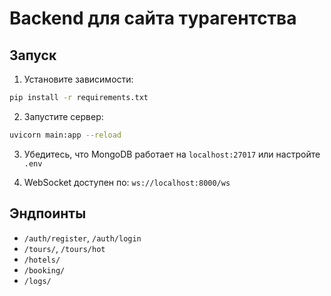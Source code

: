 # Backend для сайта турагентства

## Запуск

1. Установите зависимости:
```bash
pip install -r requirements.txt
```

2. Запустите сервер:
```bash
uvicorn main:app --reload
```

3. Убедитесь, что MongoDB работает на `localhost:27017` или настройте `.env`

4. WebSocket доступен по: `ws://localhost:8000/ws`

## Эндпоинты

- `/auth/register`, `/auth/login`
- `/tours/`, `/tours/hot`
- `/hotels/`
- `/booking/`
- `/logs/`